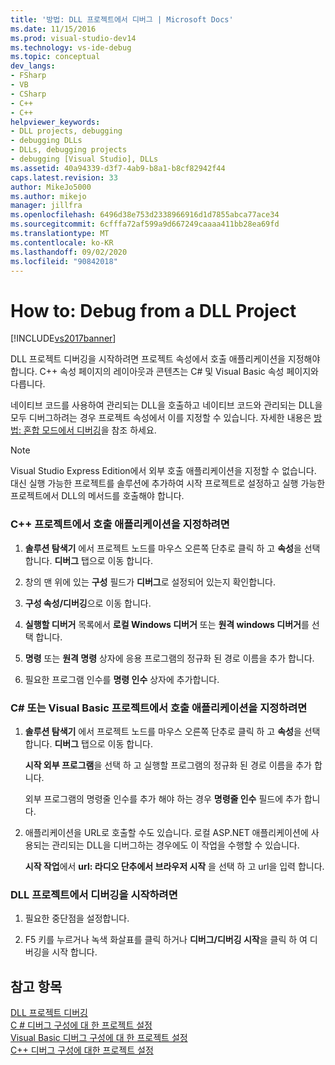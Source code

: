 ```yaml
---
title: '방법: DLL 프로젝트에서 디버그 | Microsoft Docs'
ms.date: 11/15/2016
ms.prod: visual-studio-dev14
ms.technology: vs-ide-debug
ms.topic: conceptual
dev_langs:
- FSharp
- VB
- CSharp
- C++
- C++
helpviewer_keywords:
- DLL projects, debugging
- debugging DLLs
- DLLs, debugging projects
- debugging [Visual Studio], DLLs
ms.assetid: 40a94339-d3f7-4ab9-b8a1-b8cf82942f44
caps.latest.revision: 33
author: MikeJo5000
ms.author: mikejo
manager: jillfra
ms.openlocfilehash: 6496d38e753d2338966916d1d7855abca77ace34
ms.sourcegitcommit: 6cfffa72af599a9d667249caaaa411bb28ea69fd
ms.translationtype: MT
ms.contentlocale: ko-KR
ms.lasthandoff: 09/02/2020
ms.locfileid: "90842018"
---
```

# <a name="how-to-debug-from-a-dll-project"></a>How to: Debug from a DLL Project
[!INCLUDE[vs2017banner](../includes/vs2017banner.md)]

DLL 프로젝트 디버깅을 시작하려면 프로젝트 속성에서 호출 애플리케이션을 지정해야 합니다. C++ 속성 페이지의 레이아웃과 콘텐츠는 C# 및 Visual Basic 속성 페이지와 다릅니다.  
  
 네이티브 코드를 사용하여 관리되는 DLL을 호출하고 네이티브 코드와 관리되는 DLL을 모두 디버그하려는 경우 프로젝트 속성에서 이를 지정할 수 있습니다. 자세한 내용은 [방법: 혼합 모드에서 디버깅](../debugger/how-to-debug-in-mixed-mode.md)을 참조 하세요.  
  
> [!NOTE]
> Visual Studio Express Edition에서 외부 호출 애플리케이션을 지정할 수 없습니다. 대신 실행 가능한 프로젝트를 솔루션에 추가하여 시작 프로젝트로 설정하고 실행 가능한 프로젝트에서 DLL의 메서드를 호출해야 합니다.  
  
### <a name="to-specify-the-calling-application-in-a-c-project"></a>C++ 프로젝트에서 호출 애플리케이션을 지정하려면  
  
1. **솔루션 탐색기** 에서 프로젝트 노드를 마우스 오른쪽 단추로 클릭 하 고 **속성**을 선택 합니다. **디버그** 탭으로 이동 합니다.  
  
2. 창의 맨 위에 있는 **구성** 필드가 **디버그**로 설정되어 있는지 확인합니다.  
  
3. **구성 속성/디버깅**으로 이동 합니다.  
  
4. **실행할 디버거** 목록에서 **로컬 Windows 디버거** 또는 **원격 windows 디버거**를 선택 합니다.  
  
5. **명령** 또는 **원격 명령** 상자에 응용 프로그램의 정규화 된 경로 이름을 추가 합니다.  
  
6. 필요한 프로그램 인수를 **명령 인수** 상자에 추가합니다.  
  
### <a name="to-specify-the-calling-application-in-a-c-or-visual-basic-project"></a>C# 또는 Visual Basic 프로젝트에서 호출 애플리케이션을 지정하려면  
  
1. **솔루션 탐색기** 에서 프로젝트 노드를 마우스 오른쪽 단추로 클릭 하 고 **속성**을 선택 합니다. **디버그** 탭으로 이동 합니다.  
  
     **시작 외부 프로그램**을 선택 하 고 실행할 프로그램의 정규화 된 경로 이름을 추가 합니다.  
  
     외부 프로그램의 명령줄 인수를 추가 해야 하는 경우 **명령줄 인수** 필드에 추가 합니다.  
  
2. 애플리케이션을 URL로 호출할 수도 있습니다. 로컬 ASP.NET 애플리케이션에 사용되는 관리되는 DLL을 디버그하는 경우에도 이 작업을 수행할 수 있습니다.  
  
     **시작 작업**에서 **url: 라디오 단추에서 브라우저 시작** 을 선택 하 고 url을 입력 합니다.  
  
### <a name="to-start-debugging-from-the-dll-project"></a>DLL 프로젝트에서 디버깅을 시작하려면  
  
1. 필요한 중단점을 설정합니다.  
  
2. F5 키를 누르거나 녹색 화살표를 클릭 하거나 **디버그/디버깅 시작**을 클릭 하 여 디버깅을 시작 합니다.  
  
## <a name="see-also"></a>참고 항목  
 [DLL 프로젝트 디버깅](../debugger/debugging-dll-projects.md)   
 [C # 디버그 구성에 대 한 프로젝트 설정](../debugger/project-settings-for-csharp-debug-configurations.md)   
 [Visual Basic 디버그 구성에 대 한 프로젝트 설정](../debugger/project-settings-for-a-visual-basic-debug-configuration.md)   
 [C++ 디버그 구성에 대한 프로젝트 설정](../debugger/project-settings-for-a-cpp-debug-configuration.md)
